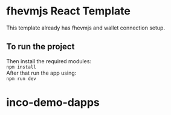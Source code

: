 # fhevmjs React Template

This template already has fhevmjs and wallet connection setup.

## To run the project

Then install the required modules: \
`npm install ` \
After that run the app using: \
`npm run dev `
# inco-demo-dapps
